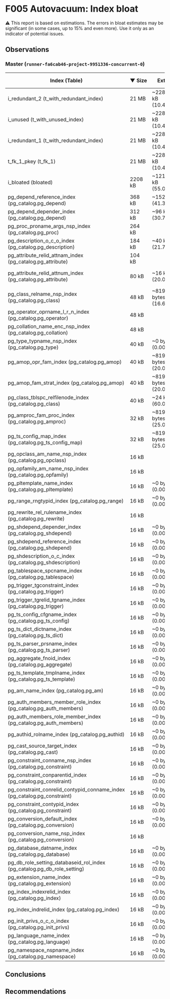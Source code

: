 # F005 Autovacuum: Index bloat #
:warning: This report is based on estimations. The errors in bloat estimates may be significant (in some cases, up to 15% and even more). Use it only as an indicator of potential issues.

## Observations ##

### Master (`runner-fa6cab46-project-9951336-concurrent-0`) ###
 Index (Table) | &#9660;&nbsp;Size | Extra | Bloat | Live | Fill factor
---------------|------|-------|-------|------|-------------
i_redundant_2 (t_with_redundant_index) | 21 MB | ~2288 kB (10.42%) | ~88 kB (0.40%) | ~21 MB | 90
i_unused (t_with_unused_index) | 21 MB | ~2288 kB (10.42%) | ~88 kB (0.40%) | ~21 MB | 90
i_redundant_1 (t_with_redundant_index) | 21 MB | ~2288 kB (10.42%) | ~88 kB (0.40%) | ~21 MB | 90
t_fk_1_pkey (t_fk_1) | 21 MB | ~2288 kB (10.42%) | ~88 kB (0.40%) | ~21 MB | 90
i_bloated (bloated) | 2208 kB | ~1216 kB (55.07%) | ~1104 kB (50.00%) | ~1104 kB | 90
pg_depend_reference_index (pg_catalog.pg_depend) | 368 kB | ~152 kB (41.30%) | ~128 kB (34.78%) | ~240 kB | 90
pg_depend_depender_index (pg_catalog.pg_depend) | 312 kB | ~96 kB (30.77%) | ~72 kB (23.08%) | ~240 kB | 90
pg_proc_proname_args_nsp_index (pg_catalog.pg_proc) | 264 kB | <no value> | <no value> | ~392 kB | 90
pg_description_o_c_o_index (pg_catalog.pg_description) | 184 kB | ~40 kB (21.74%) | ~32 kB (17.39%) | ~152 kB | 90
pg_attribute_relid_attnam_index (pg_catalog.pg_attribute) | 104 kB | <no value> | <no value> | ~248 kB | 90
pg_attribute_relid_attnum_index (pg_catalog.pg_attribute) | 80 kB | ~16 kB (20.00%) | ~8192 bytes (10.00%) | ~72 kB | 90
pg_class_relname_nsp_index (pg_catalog.pg_class) | 48 kB | ~8192 bytes (16.67%) | ~8192 bytes (16.67%) | ~40 kB | 90
pg_operator_oprname_l_r_n_index (pg_catalog.pg_operator) | 48 kB | <no value> | <no value> | ~88 kB | 90
pg_collation_name_enc_nsp_index (pg_catalog.pg_collation) | 48 kB | <no value> | <no value> | ~72 kB | 90
pg_type_typname_nsp_index (pg_catalog.pg_type) | 40 kB | ~0 bytes (0.00%) | <no value> | ~48 kB | 90
pg_amop_opr_fam_index (pg_catalog.pg_amop) | 40 kB | ~8192 bytes (20.00%) | ~8192 bytes (20.00%) | ~32 kB | 90
pg_amop_fam_strat_index (pg_catalog.pg_amop) | 40 kB | ~8192 bytes (20.00%) | ~8192 bytes (20.00%) | ~32 kB | 90
pg_class_tblspc_relfilenode_index (pg_catalog.pg_class) | 40 kB | ~24 kB (60.00%) | ~24 kB (60.00%) | ~16 kB | 90
pg_amproc_fam_proc_index (pg_catalog.pg_amproc) | 32 kB | ~8192 bytes (25.00%) | ~8192 bytes (25.00%) | ~24 kB | 90
pg_ts_config_map_index (pg_catalog.pg_ts_config_map) | 32 kB | ~8192 bytes (25.00%) | ~8192 bytes (25.00%) | ~24 kB | 90
pg_opclass_am_name_nsp_index (pg_catalog.pg_opclass) | 16 kB | <no value> | <no value> | ~24 kB | 90
pg_opfamily_am_name_nsp_index (pg_catalog.pg_opfamily) | 16 kB | <no value> | <no value> | ~24 kB | 90
pg_pltemplate_name_index (pg_catalog.pg_pltemplate) | 16 kB | ~0 bytes (0.00%) | ~0 bytes (0.00%) | ~16 kB | 90
pg_range_rngtypid_index (pg_catalog.pg_range) | 16 kB | ~0 bytes (0.00%) | ~0 bytes (0.00%) | ~16 kB | 90
pg_rewrite_rel_rulename_index (pg_catalog.pg_rewrite) | 16 kB | <no value> | <no value> | ~24 kB | 90
pg_shdepend_depender_index (pg_catalog.pg_shdepend) | 16 kB | ~0 bytes (0.00%) | ~0 bytes (0.00%) | ~16 kB | 90
pg_shdepend_reference_index (pg_catalog.pg_shdepend) | 16 kB | ~0 bytes (0.00%) | ~0 bytes (0.00%) | ~16 kB | 90
pg_shdescription_o_c_index (pg_catalog.pg_shdescription) | 16 kB | ~0 bytes (0.00%) | ~0 bytes (0.00%) | ~16 kB | 90
pg_tablespace_spcname_index (pg_catalog.pg_tablespace) | 16 kB | ~0 bytes (0.00%) | ~0 bytes (0.00%) | ~16 kB | 90
pg_trigger_tgconstraint_index (pg_catalog.pg_trigger) | 16 kB | ~0 bytes (0.00%) | ~0 bytes (0.00%) | ~16 kB | 90
pg_trigger_tgrelid_tgname_index (pg_catalog.pg_trigger) | 16 kB | ~0 bytes (0.00%) | ~0 bytes (0.00%) | ~16 kB | 90
pg_ts_config_cfgname_index (pg_catalog.pg_ts_config) | 16 kB | ~0 bytes (0.00%) | ~0 bytes (0.00%) | ~16 kB | 90
pg_ts_dict_dictname_index (pg_catalog.pg_ts_dict) | 16 kB | ~0 bytes (0.00%) | ~0 bytes (0.00%) | ~16 kB | 90
pg_ts_parser_prsname_index (pg_catalog.pg_ts_parser) | 16 kB | ~0 bytes (0.00%) | ~0 bytes (0.00%) | ~16 kB | 90
pg_aggregate_fnoid_index (pg_catalog.pg_aggregate) | 16 kB | ~0 bytes (0.00%) | ~0 bytes (0.00%) | ~16 kB | 90
pg_ts_template_tmplname_index (pg_catalog.pg_ts_template) | 16 kB | ~0 bytes (0.00%) | ~0 bytes (0.00%) | ~16 kB | 90
pg_am_name_index (pg_catalog.pg_am) | 16 kB | ~0 bytes (0.00%) | ~0 bytes (0.00%) | ~16 kB | 90
pg_auth_members_member_role_index (pg_catalog.pg_auth_members) | 16 kB | ~0 bytes (0.00%) | ~0 bytes (0.00%) | ~16 kB | 90
pg_auth_members_role_member_index (pg_catalog.pg_auth_members) | 16 kB | ~0 bytes (0.00%) | ~0 bytes (0.00%) | ~16 kB | 90
pg_authid_rolname_index (pg_catalog.pg_authid) | 16 kB | ~0 bytes (0.00%) | ~0 bytes (0.00%) | ~16 kB | 90
pg_cast_source_target_index (pg_catalog.pg_cast) | 16 kB | ~0 bytes (0.00%) | ~0 bytes (0.00%) | ~16 kB | 90
pg_constraint_conname_nsp_index (pg_catalog.pg_constraint) | 16 kB | ~0 bytes (0.00%) | ~0 bytes (0.00%) | ~16 kB | 90
pg_constraint_conparentid_index (pg_catalog.pg_constraint) | 16 kB | ~0 bytes (0.00%) | ~0 bytes (0.00%) | ~16 kB | 90
pg_constraint_conrelid_contypid_conname_index (pg_catalog.pg_constraint) | 16 kB | ~0 bytes (0.00%) | ~0 bytes (0.00%) | ~16 kB | 90
pg_constraint_contypid_index (pg_catalog.pg_constraint) | 16 kB | ~0 bytes (0.00%) | ~0 bytes (0.00%) | ~16 kB | 90
pg_conversion_default_index (pg_catalog.pg_conversion) | 16 kB | ~0 bytes (0.00%) | ~0 bytes (0.00%) | ~16 kB | 90
pg_conversion_name_nsp_index (pg_catalog.pg_conversion) | 16 kB | <no value> | <no value> | ~24 kB | 90
pg_database_datname_index (pg_catalog.pg_database) | 16 kB | ~0 bytes (0.00%) | ~0 bytes (0.00%) | ~16 kB | 90
pg_db_role_setting_databaseid_rol_index (pg_catalog.pg_db_role_setting) | 16 kB | ~0 bytes (0.00%) | ~0 bytes (0.00%) | ~16 kB | 90
pg_extension_name_index (pg_catalog.pg_extension) | 16 kB | ~0 bytes (0.00%) | ~0 bytes (0.00%) | ~16 kB | 90
pg_index_indexrelid_index (pg_catalog.pg_index) | 16 kB | ~0 bytes (0.00%) | ~0 bytes (0.00%) | ~16 kB | 90
pg_index_indrelid_index (pg_catalog.pg_index) | 16 kB | ~0 bytes (0.00%) | ~0 bytes (0.00%) | ~16 kB | 90
pg_init_privs_o_c_o_index (pg_catalog.pg_init_privs) | 16 kB | ~0 bytes (0.00%) | ~0 bytes (0.00%) | ~16 kB | 90
pg_language_name_index (pg_catalog.pg_language) | 16 kB | ~0 bytes (0.00%) | ~0 bytes (0.00%) | ~16 kB | 90
pg_namespace_nspname_index (pg_catalog.pg_namespace) | 16 kB | ~0 bytes (0.00%) | ~0 bytes (0.00%) | ~16 kB | 90


## Conclusions ##


## Recommendations ##

